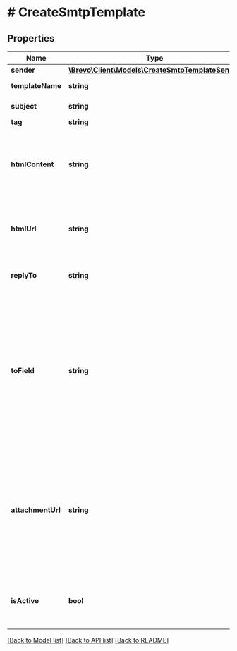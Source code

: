 # # CreateSmtpTemplate

## Properties

Name | Type | Description | Notes
------------ | ------------- | ------------- | -------------
**sender** | [**\Brevo\Client\Models\CreateSmtpTemplateSender**](CreateSmtpTemplateSender.md) |  |
**templateName** | **string** | Name of the template |
**subject** | **string** | Subject of the template |
**tag** | **string** | Tag of the template | [optional]
**htmlContent** | **string** | Body of the message (HTML version). The field must have more than 10 characters. **REQUIRED if htmlUrl is empty** | [optional]
**htmlUrl** | **string** | Url which contents the body of the email message. REQUIRED if htmlContent is empty | [optional]
**replyTo** | **string** | Email on which campaign recipients will be able to reply to | [optional]
**toField** | **string** | To personalize the **To** Field. If you want to include the first name and last name of your recipient, add **{FNAME} {LNAME}**. These contact attributes must already exist in your Brevo account. If input parameter **params** used please use **{{contact.FNAME}} {{contact.LNAME}}** for personalization | [optional]
**attachmentUrl** | **string** | Absolute url of the attachment (**no local file**). Extension allowed: #### xlsx, xls, ods, docx, docm, doc, csv, pdf, txt, gif, jpg, jpeg, png, tif, tiff, rtf, bmp, cgm, css, shtml, html, htm, zip, xml, ppt, pptx, tar, ez, ics, mobi, msg, pub and eps&#39; | [optional]
**isActive** | **bool** | Status of template. isActive &#x3D; true means template is active and isActive &#x3D; false means template is inactive | [optional]

[[Back to Model list]](../../README.md#models) [[Back to API list]](../../README.md#endpoints) [[Back to README]](../../README.md)
